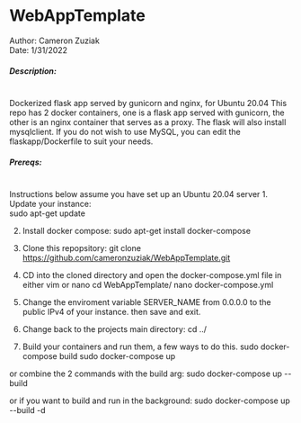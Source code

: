 ﻿# WebAppTemplate

Author: Cameron Zuziak </br>
Date: 1/31/2022

<h5>Description:</h5></br>
Dockerized flask app served by gunicorn and nginx, for Ubuntu 20.04
This repo has 2 docker containers, one is a flask app served with gunicorn, 
the other is an nginx container that serves as a proxy. 
The flask will also install mysqlclient. 
If you do not wish to use MySQL, you can edit the flaskapp/Dockerfile to suit your needs.


<h5>Prereqs: </h5></br>
Instructions below assume you have set up an Ubuntu 20.04 server
1. Update your instance: </br>
    sudo apt-get update

2. Install docker compose:
    sudo apt-get install docker-compose

3. Clone this repopsitory:
    git clone https://github.com/cameronzuziak/WebAppTemplate.git

4. CD into the cloned directory and open the docker-compose.yml file in either vim or nano
    cd WebAppTemplate/
    nano docker-compose.yml

5. Change the enviroment variable SERVER_NAME from 0.0.0.0 to the public IPv4 of your instance. then save and exit.

6. Change back to the projects main directory:
    cd ../

7. Build your containers and run them, a few ways to do this.
    sudo docker-compose build
    sudo docker-compose up

  or combine the 2 commands with the build arg: 
    sudo docker-compose up --build

  or if you want to build and run in the background:
    sudo docker-compose up --build -d
    
